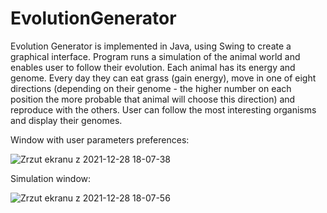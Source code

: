 # EvolutionGenerator

Evolution Generator is implemented in Java, using Swing to create a graphical interface.
Program runs a simulation of the animal world and enables user to follow
their evolution. Each animal has its energy and genome. Every day they can eat grass (gain energy), move in one of eight directions (depending on their genome - the higher number on each position the more probable that animal will choose this direction) and reproduce with the others. User can follow the most interesting organisms and display their genomes.

Window with user parameters preferences:

![Zrzut ekranu z 2021-12-28 18-07-38](https://user-images.githubusercontent.com/57232206/147590422-89efc798-0ee3-4e46-99fa-79989e96cdde.png)

Simulation window:

![Zrzut ekranu z 2021-12-28 18-07-56](https://user-images.githubusercontent.com/57232206/147590463-9040c4bb-433e-4929-8f72-82809cf99fc9.png)

